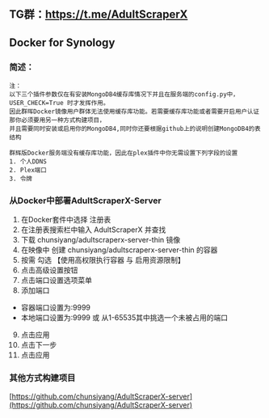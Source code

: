## TG群：https://t.me/AdultScraperX

## Docker for Synology 
### 简述：

```
注：
以下三个插件参数仅在有安装MongoDB4缓存库情况下并且在服务端的config.py中，USER_CHECK=True 时才发挥作用。
因此群晖Docker镜像用户群体无法使用缓存库功能。若需要缓存库功能或者需要开启用户认证那你必须要用另一种方式构建项目，
并且需要同时安装或启用你的MongoDB4,同时你还要根据github上的说明创建MongoDB4的表结构

群辉版Docker服务端没有缓存库功能，因此在plex插件中你无需设置下列字段的设置
1. 个人DDNS
2. Plex端口
3. 令牌
```

### 从Docker中部署AdultScraperX-Server
1. 在Docker套件中选择 注册表
2. 在注册表搜索栏中输入 AdultScraperX 并查找
3. 下载 chunsiyang/adultscraperx-server-thin 镜像
4. 在映像中 创建 chunsiyang/adultscraperx-server-thin 的容器
5. 按需 勾选 【使用高权限执行容器 与 启用资源限制】
6. 点击高级设置按钮
7. 点击端口设置选项菜单
8. 添加端口
- 容器端口设置为:9999
- 本地端口设置为:9999 或 从1-65535其中挑选一个未被占用的端口
9. 点击应用
10. 点击下一步
11. 点击应用

### 其他方式构建项目
[https://github.com/chunsiyang/AdultScraperX-server](https://github.com/chunsiyang/AdultScraperX-server)
